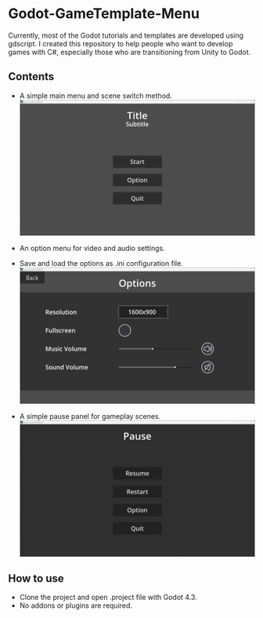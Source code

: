 # Godot-GameTemplate-Menu
Currently, most of the Godot tutorials and templates are developed using gdscript. I created this repository to help people who want to develop games with C#, especially those who are transitioning from Unity to Godot.
## Contents
* A simple main menu and scene switch method.
  ![](screenshots/menu.png)
    
* An option menu for video and audio settings.
* Save and load the options as .ini configuration file.
  ![](screenshots/options.png)
    
* A simple pause panel for gameplay scenes.
  ![](screenshots/pause.png)
    
## How to use
* Clone the project and open .project file with Godot 4.3.
* No addons or plugins are required.
